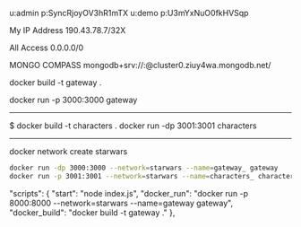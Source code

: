 <!-- MONGO ATLAS -->

u:admin
p:SyncRjoyOV3hR1mTX
u:demo
p:U3mYxNuO0fkHVSqp

My IP Address
190.43.78.7/32X

All Access
0.0.0.0/0

MONGO COMPASS
mongodb+srv://<username>:<password>@cluster0.ziuy4wa.mongodb.net/

<!-- DOCKER 1 -->

docker build -t gateway .

docker run -p 3000:3000 gateway

---

$ docker build -t characters .
docker run -dp 3001:3001 characters

---

docker network create starwars

```bash
docker run -dp 3000:3000 --network=starwars --name=gateway_ gateway
docker run -p 3001:3001 --network=starwars --name=characters_ characters
```

"scripts": {
"start": "node index.js",
"docker_run": "docker run -p 8000:8000 --network=starwars --name=gateway gateway",
"docker_build": "docker build -t gateway ."
},
